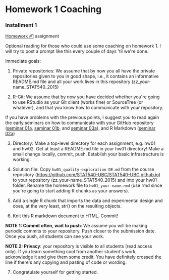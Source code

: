 Homework 1 Coaching
========================================================

### Installment 1

[Homework #1](https://github.com/STAT540-UBC/STAT540-UBC.github.io/blob/master/homework/hw01/hw01_quality-exploration-DE.md) assignment

Optional reading for those who could use some coaching on homework 1. I will try to post a prompt like this every couple of days 'til we're done.

Immediate goals:

1) Private repositories: We assume that by now you all have the private repositories given to you in good shape, i.e., it contains an informative README.md file and all your work lives in this repository (zz_your-name_STAT540_2015)

2) R-Git: We assume that by now you have decided whether you're going to use RStudio as your Git client (works fine) or SourceTree (or whatever), and that you know how to communicate with your repository. 

If you have problems with the previous points, I suggest you to read again the early seminars on how to communicate with your GitHub repository ([seminar 01a](https://stat545-ubc.github.io/git01_git-install.html), [seminar 01b](sm01b_gitIntro-basic-data-exploration.html), and [seminar 03a](sm03a_repoOrganization.html)), and R Markdown ([seminar 02a](sm02a_rMarkdown.html))

3) Directory: Make a top-level directory for each assignment, e.g. hw01 and hw02. Get at least a README.md file in your hw01 directory! Make a small change locally, commit, push. Establish your basic infrastructure is working. 

4) Solution file: Copy `hw01_quality-exploration-DE.md` from the course repository (https://github.com/STAT540-UBC/STAT540-UBC.github.io) to your repository (zz_your-name_STAT540_2015) and into your hw01 folder. Rename the homework file to `hw01_your-name.rmd` (use rmd since you're going to start adding R chunks as your answers).

5) Add a single R chunk that imports the data and experimental design and does, at the very least, str() on the resulting objects.

6) Knit this R markdown document to HTML. Commit!

**NOTE 1: Commit often, wait to push**: We assume you will be making periodic commits to your repository. Push closer to the submission date. Once you push, all students can see your work. 

**NOTE 2: Privacy**: your repository is visible to all students (read access only). If you learn something cool from another student's work, acknowledge it and give them some credit. You have definitely crossed the line if there's any copying and pasting of code or wording.

7) Congratulate yourself for getting started.


